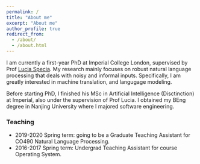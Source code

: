 ```yaml
---
permalink: /
title: "About me"
excerpt: "About me"
author_profile: true
redirect_from: 
  - /about/
  - /about.html
---
```

I am currently a first-year PhD at Imperial College London, supervised by Prof [Lucia Specia](https://www.imperial.ac.uk/people/l.specia). My research mainly focuses on robust natural language processing that deals with noisy and informal inputs. Specifically, I am greatly interested in machine translation, and langugage modeling.

Before starting PhD, I finished his MSc in Artificial Intelligence (Disctinction) at Imperial, also under the supervision of Prof Lucia. I obtained my BEng degree in Nanjing University where I majored software engineering.

### Teaching
- 2019-2020 Spring term: going to be a Graduate Teaching Assistant for CO490 Natural Language Processing.
- 2016-2017 Spring term: Undergrad Teaching Assistant for course Operating System.